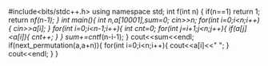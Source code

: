 #include<bits/stdc++.h>
using namespace std;
int f(int n)
{
      if(n==1)
                return 1;
      return n*f(n-1);
}
int main(){
        int n,a[10001],sum=0;
        cin>>n;
        for(int i=0;i<n;i++){
                cin>>a[i];
        }
        for(int i=0;i<n-1;i++){
                int cnt=0;
                for(int j=i+1;j<n;j++){
                        if(a[j]<a[i]){
                                cnt++;
                        }
                }
                sum+=cnt*f(n-i-1);
        }
        cout<<sum<<endl;
        if(next_permutation(a,a+n)){
                for(int i=0;i<n;i++){
                        cout<<a[i]<<" ";
                }
                cout<<endl;
        }
}
